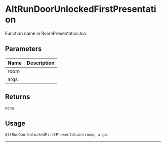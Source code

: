 # AltRunDoorUnlockedFirstPresentation

Function name in RoomPresentation.lua

## Parameters

| Name | Description |
| ---- | ----------- |
| room |             |
| args |             |

## Returns

`none`

## Usage

```lua
AltRunDoorUnlockedFirstPresentation(room, args)
```

---

